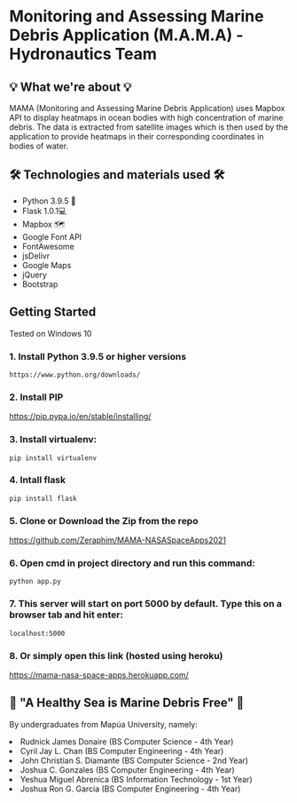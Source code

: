 # Monitoring and Assessing Marine Debris Application (M.A.M.A) - Hydronautics Team

## 💡 What we're about 💡

MAMA (Monitoring and Assessing Marine Debris Application) uses Mapbox API to display heatmaps in ocean bodies with high concentration of marine debris. The data is extracted from satellite images which is then used by the application to provide heatmaps in their corresponding coordinates in bodies of water.

## 🛠 Technologies and materials used 🛠
<ul>
<li>Python 3.9.5 🐍
</li>
<li>Flask 1.0.1💻
</li>
<li>Mapbox 🗺</li>
<li>Google Font API</li>
<li>FontAwesome</li>
<li>jsDelivr</li>
<li>Google Maps</li>
<li>jQuery</li>
<li>Bootstrap</li>
</ul>

## Getting Started
Tested on Windows 10

### 1. Install Python 3.9.5 or higher versions
    https://www.python.org/downloads/
    
### 2. Install PIP

  https://pip.pypa.io/en/stable/installing/

### 3. Install virtualenv:
   ```
   pip install virtualenv
   ```
### 4. Intall flask
   ```
   pip install flask
   ```
### 5. Clone or Download the Zip from the repo

  https://github.com/Zeraphim/MAMA-NASASpaceApps2021
   
### 6. Open cmd in project directory and run this command:
```
python app.py
```

### 7. This server will start on port 5000 by default. Type this on a browser tab and hit enter:
```
localhost:5000
```

### 8. Or simply open this link (hosted using heroku)

https://mama-nasa-space-apps.herokuapp.com/

## 🌊 "A Healthy Sea is Marine Debris Free" 🌊
By undergraduates from Mapúa University, namely:
<li>Rudnick James Donaire (BS Computer Science - 4th Year)</li>
<li>Cyril Jay L. Chan (BS Computer Engineering - 4th Year)</li>
<li>John Christian S. Diamante (BS Computer Science - 2nd Year)</li>
<li>Joshua C. Gonzales (BS Computer Engineering - 4th Year)</li>
<li>Yeshua Miguel Abrenica (BS Information Technology - 1st Year)</li>
<li>Joshua Ron G. Garcia (BS Computer Engineering - 4th Year)</li>
